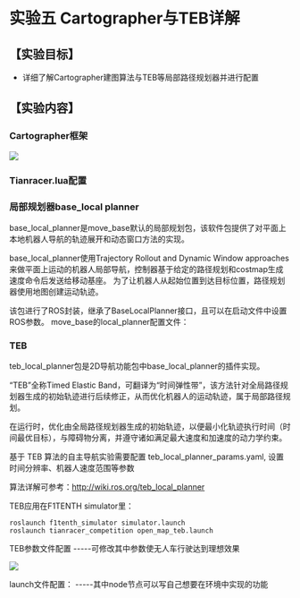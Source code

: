 # 实验五 Cartographer与TEB详解

## 【实验目标】

- 详细了解Cartographer建图算法与TEB等局部路径规划器并进行配置

## 【实验内容】

### Cartographer框架

![](https://tianbot-pic.oss-cn-beijing.aliyuncs.com/tianbot/202112211740786.png)

### Tianracer.lua配置


### 局部规划器base_local planner

base_local_planner是move_base默认的局部规划包，该软件包提供了对平面上本地机器人导航的轨迹展开和动态窗口方法的实现。

base_local_planner使用Trajectory Rollout and Dynamic Window approaches来做平面上运动的机器人局部导航，控制器基于给定的路径规划和costmap生成速度命令后发送给移动基座。
为了让机器人从起始位置到达目标位置，路径规划器使用地图创建运动轨迹。

该包进行了ROS封装，继承了BaseLocalPlanner接口，且可以在启动文件中设置ROS参数。
move_base的local_planner配置文件：


### TEB

teb_local_planner包是2D导航功能包中base_local_planner的插件实现。

“TEB”全称Timed Elastic Band，可翻译为“时间弹性带”，该方法针对全局路径规划器生成的初始轨迹进行后续修正，从而优化机器人的运动轨迹，属于局部路径规划。

在运行时，优化由全局路径规划器生成的初始轨迹，以便最小化轨迹执行时间（时间最优目标），与障碍物分离，并遵守诸如满足最大速度和加速度的动力学约束。

基于 TEB 算法的自主导航实验需要配置 teb_local_planner_params.yaml, 设置时间分辨率、机器人速度范围等参数

算法详解可参考：http://wiki.ros.org/teb_local_planner

TEB应用在F1TENTH simulator里：
```shell
roslaunch f1tenth_simulator simulator.launch
roslaunch tianracer_competition open_map_teb.launch
```
TEB参数文件配置 -----可修改其中参数使无人车行驶达到理想效果

![](https://tianbot-pic.oss-cn-beijing.aliyuncs.com/tianbot/202112211741150.png)

launch文件配置： -----其中node节点可以写自己想要在环境中实现的功能